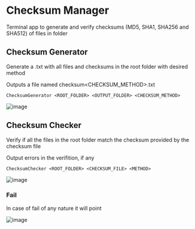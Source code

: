 # Checksum Manager

Terminal app to generate and verify checksums (MD5, SHA1, SHA256 and SHA512) of files in folder

## Checksum Generator

Generate a .txt with all files and checksums in the root folder with desired method

Outputs a file named checksum<CHECKSUM_METHOD>.txt

```
ChecksumGenerator <ROOT_FOLDER> <OUTPUT_FOLDER> <CHECKSUM_METHOD>
```
![image](https://github.com/user-attachments/assets/9daed7ba-9a23-4f2f-938a-bfca6e513e01)

## Checksum Checker

Verify if all the files in the root folder match the checksum provided by the checksum file

Output errors in the verifition, if any

```
ChecksumChecker <ROOT_FOLDER> <CHECKSUM_FILE> <METHOD>
```

![image](https://github.com/user-attachments/assets/f642e404-31d7-40d7-963c-c9a9c5d6a63d)

### Fail

In case of fail of any nature it will point

![image](https://github.com/user-attachments/assets/ff04207b-9442-4fb5-b7d0-245a06f0046e)

